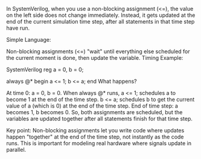 In SystemVerilog, when you use a non-blocking assignment (<=), the value on the left side does not change immediately. Instead, it gets updated at the end of the current simulation time step, after all statements in that time step have run.

Simple Language:

Non-blocking assignments (<=) "wait" until everything else scheduled for the current moment is done, then update the variable.
Timing Example:

SystemVerilog
reg a = 0, b = 0;

always @* begin
  a <= 1;
  b <= a;
end
What happens?

At time 0: a = 0, b = 0.
When always @* runs, a <= 1; schedules a to become 1 at the end of the time step.
b <= a; schedules b to get the current value of a (which is 0) at the end of the time step.
End of time step: a becomes 1, b becomes 0.
So, both assignments are scheduled, but the variables are updated together after all statements finish for that time step.

Key point:
Non-blocking assignments let you write code where updates happen "together" at the end of the time step, not instantly as the code runs. This is important for modeling real hardware where signals update in parallel.
